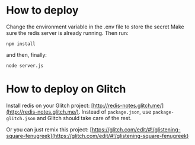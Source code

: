 # How to deploy

Change the environment variable in the .env file to store the secret
Make sure the redis server is already running. Then run:
```
npm install
```

and then, finally:
```
node server.js
```

# How to deploy on Glitch
    
Install redis on your Glitch project: [http://redis-notes.glitch.me/](http://redis-notes.glitch.me/). 
Instead of `package.json`, use `package-glitch.json` and Glitch should take care of the rest.

Or you can just remix this project: [https://glitch.com/edit/#!/glistening-square-fenugreek](https://glitch.com/edit/#!/glistening-square-fenugreek)